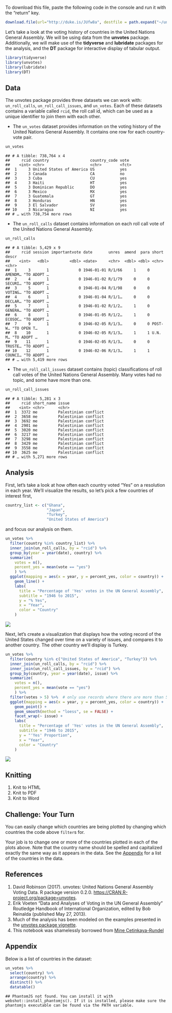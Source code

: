 To download this file, paste the following code in the console and run
it with the “return” key.

``` r
download.file(url="http://duke.is/JUfw8a", destfile = path.expand("~/unvotes.Rmd"))
```

Let’s take a look at the voting history of countries in the United
Nations General Assembly. We will be using data from the **unvotes**
package. Additionally, we will make use of the **tidyverse** and
**lubridate** packages for the analysis, and the **DT** package for
interactive display of tabular output.

``` r
library(tidyverse)
library(unvotes)
library(lubridate)
library(DT)
```

Data
----

The unvotes package provides three datasets we can work with:
`un_roll_calls`, `un_roll_call_issues`, and `un_votes`. Each of these
datasets contains a variable called `rcid`, the roll call id, which can
be used as a unique identifier to join them with each other.

-   The `un_votes` dataset provides information on the voting history of
    the United Nations General Assembly. It contains one row for each
    country-vote pair.

``` r
un_votes
```

    ## # A tibble: 738,764 x 4
    ##     rcid country                  country_code vote 
    ##    <int> <chr>                    <chr>        <fct>
    ##  1     3 United States of America US           yes  
    ##  2     3 Canada                   CA           no   
    ##  3     3 Cuba                     CU           yes  
    ##  4     3 Haiti                    HT           yes  
    ##  5     3 Dominican Republic       DO           yes  
    ##  6     3 Mexico                   MX           yes  
    ##  7     3 Guatemala                GT           yes  
    ##  8     3 Honduras                 HN           yes  
    ##  9     3 El Salvador              SV           yes  
    ## 10     3 Nicaragua                NI           yes  
    ## # … with 738,754 more rows

-   The `un_roll_calls` dataset contains information on each roll call
    vote of the United Nations General Assembly.

``` r
un_roll_calls
```

    ## # A tibble: 5,429 x 9
    ##     rcid session importantvote date       unres  amend  para short   descr      
    ##    <int>   <dbl>         <dbl> <date>     <chr>  <dbl> <dbl> <chr>   <chr>      
    ##  1     3       1             0 1946-01-01 R/1/66     1     0 AMENDM… "TO ADOPT …
    ##  2     4       1             0 1946-01-02 R/1/79     0     0 SECURI… "TO ADOPT …
    ##  3     5       1             0 1946-01-04 R/1/98     0     0 VOTING… "TO ADOPT …
    ##  4     6       1             0 1946-01-04 R/1/1…     0     0 DECLAR… "TO ADOPT …
    ##  5     7       1             0 1946-01-02 R/1/2…     1     0 GENERA… "TO ADOPT …
    ##  6     8       1             0 1946-01-05 R/1/2…     1     0 ECOSOC… "TO ADOPT …
    ##  7     9       1             0 1946-02-05 R/1/3…     0     0 POST-W… "TO OPEN T…
    ##  8    10       1             0 1946-02-05 R/1/3…     1     1 U.N. M… "TO ADOPT …
    ##  9    11       1             0 1946-02-05 R/1/3…     0     0 TRUSTE… "TO ADOPT …
    ## 10    12       1             0 1946-02-06 R/1/3…     1     1 COUNCI… "TO ADOPT …
    ## # … with 5,419 more rows

-   The `un_roll_call_issues` dataset contains (topic) classifications
    of roll call votes of the United Nations General Assembly. Many
    votes had no topic, and some have more than one.

``` r
un_roll_call_issues
```

    ## # A tibble: 5,281 x 3
    ##     rcid short_name issue               
    ##    <int> <chr>      <chr>               
    ##  1  3372 me         Palestinian conflict
    ##  2  3658 me         Palestinian conflict
    ##  3  3692 me         Palestinian conflict
    ##  4  2901 me         Palestinian conflict
    ##  5  3020 me         Palestinian conflict
    ##  6  3217 me         Palestinian conflict
    ##  7  3298 me         Palestinian conflict
    ##  8  3429 me         Palestinian conflict
    ##  9  3558 me         Palestinian conflict
    ## 10  3625 me         Palestinian conflict
    ## # … with 5,271 more rows

Analysis
--------

First, let’s take a look at how often each country voted “Yes” on a
resolution in each year. We’ll visualize the results, so let’s pick a
few countries of interest first,

``` r
country_list <- c("Ghana",
                  "Japan",
                  "Turkey",
                  "United States of America")
```

and focus our analysis on them.

``` r
un_votes %>%
  filter(country %in% country_list) %>%
  inner_join(un_roll_calls, by = "rcid") %>%
  group_by(year = year(date), country) %>%
  summarize(
    votes = n(),
    percent_yes = mean(vote == "yes")
    ) %>%
  ggplot(mapping = aes(x = year, y = percent_yes, color = country)) +
    geom_line() +
    labs(
      title = "Percentage of 'Yes' votes in the UN General Assembly",
      subtitle = "1946 to 2015",
      y = "% Yes",
      x = "Year",
      color = "Country"
    )
```

![](020_unvotes_files/figure-markdown_github/plot-yearly-yes-1.png)

Next, let’s create a visualization that displays how the voting record
of the United States changed over time on a variety of issues, and
compares it to another country. The other country we’ll display is
Turkey.

``` r
un_votes %>%
  filter(country %in% c("United States of America", "Turkey")) %>%
  inner_join(un_roll_calls, by = "rcid") %>%
  inner_join(un_roll_call_issues, by = "rcid") %>%
  group_by(country, year = year(date), issue) %>%
  summarize(
    votes = n(),
    percent_yes = mean(vote == "yes")
    ) %>%
  filter(votes > 5) %>%  # only use records where there are more than 5 votes
  ggplot(mapping = aes(x = year, y = percent_yes, color = country)) +
    geom_point() +
    geom_smooth(method = "loess", se = FALSE) +
    facet_wrap(~ issue) +
    labs(
      title = "Percentage of 'Yes' votes in the UN General Assembly",
      subtitle = "1946 to 2015",
      y = "'Yes' Proportion",
      x = "Year",
      color = "Country"
    )
```

![](020_unvotes_files/figure-markdown_github/plot-yearly-yes-issue-1.png)

Knitting
--------

1.  Knit to HTML
2.  Knit to PDF
3.  Knit to Word

Challenge: Your Turn
--------------------

You can easily change which countries are being plotted by changing
which countries the code above `filter`s for.

Your job is to change one or more of the countries plotted in each of
the plots above. Note that the country name should be spelled and
capitalized exactly the same way as it appears in the data. See the
[Appendix](#appendix) for a list of the countries in the data.

References
----------

1.  David Robinson (2017). unvotes: United Nations General Assembly
    Voting Data. R package version 0.2.0.
    <a href="https://CRAN.R-project.org/package=unvotes" class="uri">https://CRAN.R-project.org/package=unvotes</a>.
2.  Erik Voeten “Data and Analyses of Voting in the UN General Assembly”
    Routledge Handbook of International Organization, edited by Bob
    Reinalda (published May 27, 2013).
3.  Much of the analysis has been modeled on the examples presented in
    the [unvotes package
    vignette](https://cran.r-project.org/web/packages/unvotes/vignettes/unvotes.html).
4.  This notebook was shamelessly borrowed from [Mine
    Çetinkaya-Rundel](https://github.com/mine-cetinkaya-rundel/teach-data-sci-icots2018/blob/master/01-01-start/unvotes.Rmd)

Appendix
--------

Below is a list of countries in the dataset:

``` r
un_votes %>% 
  select(country) %>%
  arrange(country) %>% 
  distinct() %>%
  datatable()
```

    ## PhantomJS not found. You can install it with webshot::install_phantomjs(). If it is installed, please make sure the phantomjs executable can be found via the PATH variable.

<!--html_preserve-->

<script type="application/json" data-for="htmlwidget-86fd4c476f886a6198dd">{"x":{"filter":"none","data":[["1","2","3","4","5","6","7","8","9","10","11","12","13","14","15","16","17","18","19","20","21","22","23","24","25","26","27","28","29","30","31","32","33","34","35","36","37","38","39","40","41","42","43","44","45","46","47","48","49","50","51","52","53","54","55","56","57","58","59","60","61","62","63","64","65","66","67","68","69","70","71","72","73","74","75","76","77","78","79","80","81","82","83","84","85","86","87","88","89","90","91","92","93","94","95","96","97","98","99","100","101","102","103","104","105","106","107","108","109","110","111","112","113","114","115","116","117","118","119","120","121","122","123","124","125","126","127","128","129","130","131","132","133","134","135","136","137","138","139","140","141","142","143","144","145","146","147","148","149","150","151","152","153","154","155","156","157","158","159","160","161","162","163","164","165","166","167","168","169","170","171","172","173","174","175","176","177","178","179","180","181","182","183","184","185","186","187","188","189","190","191","192","193","194","195","196","197","198","199","200"],["Afghanistan","Albania","Algeria","Andorra","Angola","Antigua and Barbuda","Argentina","Armenia","Australia","Austria","Azerbaijan","Bahamas","Bahrain","Bangladesh","Barbados","Belarus","Belgium","Belize","Benin","Bhutan","Bolivia (Plurinational State of)","Bosnia and Herzegovina","Botswana","Brazil","Brunei Darussalam","Bulgaria","Burkina Faso","Burundi","Cabo Verde","Cambodia","Cameroon","Canada","Central African Republic","Chad","Chile","China","Colombia","Comoros","Congo","Costa Rica","Côte D'Ivoire","Croatia","Cuba","Cyprus","Czech Republic","Czechoslovakia","Democratic People's Republic of Korea","Democratic Republic of the Congo","Denmark","Djibouti","Dominica","Dominican Republic","Ecuador","Egypt","El Salvador","Equatorial Guinea","Eritrea","Estonia","Ethiopia","Federal Republic of Germany","Fiji","Finland","France","Gabon","Gambia (Islamic Republic of the)","Georgia","German Democratic Republic","Germany","Ghana","Greece","Grenada","Guatemala","Guinea","Guinea Bissau","Guyana","Haiti","Honduras","Hungary","Iceland","India","Indonesia","Iran (Islamic Republic of)","Iraq","Ireland","Israel","Italy","Jamaica","Japan","Jordan","Kazakhstan","Kenya","Kiribati","Kuwait","Kyrgyzstan","Lao People's Democratic Republic","Latvia","Lebanon","Lesotho","Liberia","Libya","Liechtenstein","Lithuania","Luxembourg","Madagascar","Malawi","Malaysia","Maldives","Mali","Malta","Marshall Islands","Mauritania","Mauritius","Mexico","Micronesia (Federated States of)","Monaco","Mongolia","Montenegro","Morocco","Mozambique","Myanmar","Namibia","Nauru","Nepal","Netherlands","New Zealand","Nicaragua","Niger","Nigeria","Norway","Oman","Pakistan","Palau","Panama","Papua New Guinea","Paraguay","Peru","Philippines","Poland","Portugal","Qatar","Republic of Korea","Republic of Moldova","Romania","Russian Federation","Rwanda","Saint Kitts and Nevis","Saint Lucia","Saint Vincent and the Grenadines","Samoa","San Marino","Sao Tome and Principe","Saudi Arabia","Senegal","Seychelles","Sierra Leone","Singapore","Slovakia","Slovenia","Solomon Islands","Somalia","South Africa","South Sudan","Spain","Sri Lanka","Sudan","Suriname","Swaziland","Sweden","Switzerland","Syrian Arab Republic","Taiwan, Province of China","Tajikistan","Thailand","The former Yugoslav Republic of Macedonia","Timor-Leste","Togo","Tonga","Trinidad and Tobago","Tunisia","Turkey","Turkmenistan","Tuvalu","Uganda","Ukraine","United Arab Emirates","United Kingdom of Great Britain and Northern Ireland","United Republic of Tanzania","United States of America","Uruguay","Uzbekistan","Vanuatu","Venezuela, Bolivarian Republic of","Viet Nam","Yemen","Yemen Arab Republic","Yemen People's Republic","Yugoslavia","Zambia","Zanzibar","Zimbabwe"]],"container":"<table class=\"display\">\n  <thead>\n    <tr>\n      <th> <\/th>\n      <th>country<\/th>\n    <\/tr>\n  <\/thead>\n<\/table>","options":{"order":[],"autoWidth":false,"orderClasses":false,"columnDefs":[{"orderable":false,"targets":0}]}},"evals":[],"jsHooks":[]}</script>
<!--/html_preserve-->
